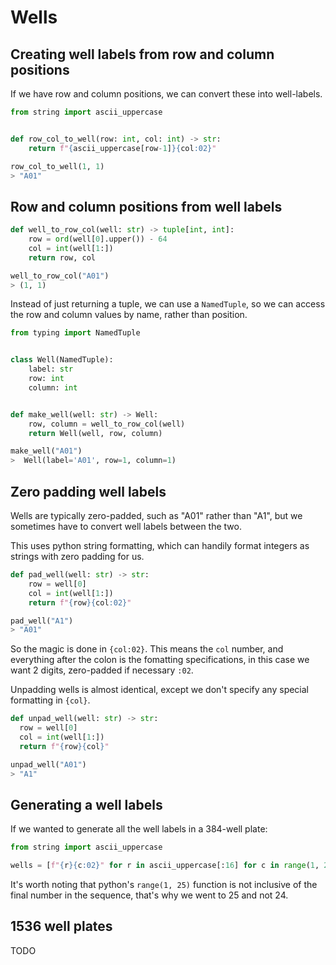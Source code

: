 # Wells

## Creating well labels from row and column positions

If we have row and column positions, we can convert these into well-labels.

```python
from string import ascii_uppercase


def row_col_to_well(row: int, col: int) -> str:
    return f"{ascii_uppercase[row-1]}{col:02}" 

```

```python
row_col_to_well(1, 1)
> "A01"
```


## Row and column positions from well labels


```python
def well_to_row_col(well: str) -> tuple[int, int]:
    row = ord(well[0].upper()) - 64
    col = int(well[1:])
    return row, col
```

```python
well_to_row_col("A01")
> (1, 1)
```

Instead of just returning a tuple, we can use a `NamedTuple`, so we can access
the row and column values by name, rather than position.

```python
from typing import NamedTuple


class Well(NamedTuple):
    label: str
    row: int
    column: int


def make_well(well: str) -> Well:
    row, column = well_to_row_col(well)
    return Well(well, row, column)
```

```python
make_well("A01")
>  Well(label='A01', row=1, column=1)
```

## Zero padding well labels

Wells are typically zero-padded, such as "A01" rather than "A1", but we sometimes
have to convert well labels between the two.

This uses python string formatting, which can handily format integers as strings
with zero padding for us.

```python
def pad_well(well: str) -> str:
    row = well[0]
    col = int(well[1:])
    return f"{row}{col:02}"
```

```python
pad_well("A1")
> "A01"
```

So the magic is done in `{col:02}`. This means the `col` number, and everything
after the colon is the fomatting specifications, in this case we want 2 digits,
zero-padded if necessary `:02`.

Unpadding wells is almost identical, except we don't specify any special formatting
in `{col}`.

```python
def unpad_well(well: str) -> str:
  row = well[0]
  col = int(well[1:])
  return f"{row}{col}"
```

```python
unpad_well("A01")
> "A1"
```

## Generating a well labels

If we wanted to generate all the well labels in a 384-well plate:
```python
from string import ascii_uppercase

wells = [f"{r}{c:02}" for r in ascii_uppercase[:16] for c in range(1, 25)]
```

It's worth noting that python's `range(1, 25)` function is not inclusive of the
final number in the sequence, that's why we went to 25 and not 24.


## 1536 well plates

TODO
